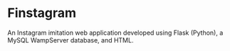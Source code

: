 # Finstagram
An Instagram imitation web application developed using Flask (Python), a MySQL WampServer database, and HTML.
